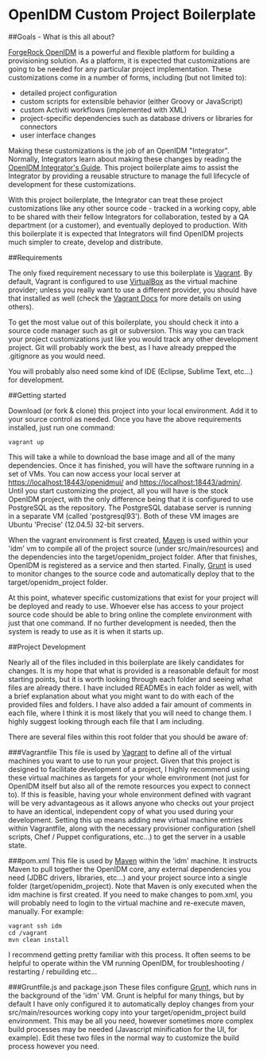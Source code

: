 OpenIDM Custom Project Boilerplate
==================================

##Goals - What is this all about?

[ForgeRock OpenIDM](http://openidm.forgerock.org/) is a powerful and flexible platform for building a provisioning solution. As a platform, it is expected that customizations are going to be needed for any particular project implementation. These customizations come in a number of forms, including (but not limited to):

* detailed project configuration
* custom scripts for extensible behavior (either Groovy or JavaScript)
* custom Activiti workflows (implemented with XML)
* project-specific dependencies such as database drivers or libraries for connectors
* user interface changes

Making these customizations is the job of an OpenIDM "Integrator". Normally, Integrators learn about making these changes by reading the [OpenIDM Integrator's Guide](http://openidm.forgerock.org/doc/integrators-guide/index.html). This project boilerplate aims to assist the Integrator by providing a reusable structure to manage the full lifecycle of development for these customizations. 

With this project boilerplate, the Integrator can treat these project customizations like any other source code - tracked in a working copy, able to be shared with their fellow Integrators for collaboration, tested by a QA department (or a customer), and eventually deployed to production. With this boilerplate it is expected that Integrators will find OpenIDM projects much simpler to create, develop and distribute.

##Requirements

The only fixed requirement necessary to use this boilerplate is [Vagrant](http://www.vagrantup.com/). By default, Vagrant is configured to use [VirtualBox](https://www.virtualbox.org/) as the virtual machine provider; unless you really want to use a different provider, you should have that installed as well (check the [Vagrant Docs](http://docs.vagrantup.com/v2/providers/index.html) for more details on using others).

To get the most value out of this boilerplate, you should check it into a source code manager such as git or subversion. This way you can track your project customizations just like you would track any other development project. Git will probably work the best, as I have already prepped the .gitignore as you would need.

You will probably also need some kind of IDE (Eclipse, Sublime Text, etc...) for development.

##Getting started

Download (or fork & clone) this project into your local environment. Add it to your source control as needed. Once you have the above requirements installed, just run one command:

    vagrant up

This will take a while to download the base image and all of the many dependencies. Once it has finished, you will have the software running in a set of VMs. You can now access your local server at [https://localhost:18443/openidmui/](https://localhost:8443/openidmui/) and [https://localhost:18443/admin/](https://localhost:8443/admin/). Until you start customizing the project, all you will have is the stock OpenIDM project, with the only difference being that it is configured to use PostgreSQL as the repository. The PostgreSQL database server is running in a separate VM (called 'postgresql93'). Both of these VM images are Ubuntu 'Precise' (12.04.5) 32-bit servers.

When the vagrant environment is first created, [Maven](http://maven.apache.org/) is used within your 'idm' vm to compile all of the project source (under src/main/resources) and the dependencies into the target/openidm_project folder. After that finishes, OpenIDM is registered as a service and then started. Finally, [Grunt](http://gruntjs.com/) is used to monitor changes to the source code and automatically deploy that to the target/openidm_project folder.

At this point, whatever specific customizations that exist for your project will be deployed and ready to use. Whoever else has access to your project source code should be able to bring online the complete environment with just that one command. If no further development is needed, then the system is ready to use as it is when it starts up.

##Project Development

Nearly all of the files included in this boilerplate are likely candidates for changes. It is my hope that what is provided is a reasonable default for most starting points, but it is worth looking through each folder and seeing what files are already there. I have included READMEs in each folder as well, with a brief explanation about what you might want to do with each of the provided files and folders. I have also added a fair amount of comments in each file, where I think it is most likely that you will need to change them. I highly suggest looking through each file that I am including.

There are several files within this root folder that you should be aware of:

###Vagrantfile
This file is used by [Vagrant](http://www.vagrantup.com/) to define all of the virtual machines you want to use to run your project. Given that this project is designed to facilitate development of a project, I highly recommend using these virtual machines as targets for your whole environment (not just for OpenIDM itself but also all of the remote resources you expect to connect to). If this is feasible, having your whole environment defined with vagrant will be very advantageous as it allows anyone who checks out your project to have an identical, independent copy of what you used during your development. Setting this up means adding new virtual machine entries within Vagrantfile, along with the necessary provisioner configuration (shell scripts, Chef / Puppet configurations, etc...) to get the server in a usable state.

###pom.xml
This file is used by [Maven](http://maven.apache.org/) within the 'idm' machine. It instructs Maven to pull together the OpenIDM core, any external dependencies you need (JDBC drivers, libraries, etc...) and your project source into a single folder (target/openidm_project). Note that Maven is only executed when the idm machine is first created. If you need to make changes to pom.xml, you will probably need to login to the virtual machine and re-execute maven, manually. For example:

    vagrant ssh idm
    cd /vagrant
    mvn clean install

I recommend getting pretty familiar with this process. It often seems to be helpful to operate within the VM running OpenIDM, for troubleshooting / restarting / rebuilding etc...

###Gruntfile.js and package.json
These files configure [Grunt](http://gruntjs.com/), which runs in the background of the 'idm' VM. Grunt is helpful for many things, but by default I have only configured it to automatically deploy changes from your src/main/resources working copy into your target/openidm_project build environment. This may be all you need, however sometimes more complex build processes may be needed (Javascript minification for the UI, for example). Edit these two files in the normal way to customize the build process however you need.


